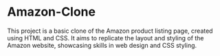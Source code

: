 # Amazon-Clone
This project is a basic clone of the Amazon product listing page, created using HTML and CSS. It aims to replicate the layout and styling of the Amazon website, showcasing skills in web design and CSS styling.
